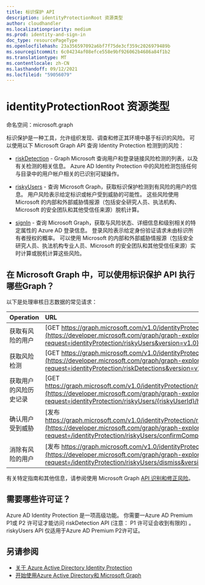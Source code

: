 ```yaml
---
title: 标识保护 API
description: identityProtectionRoot 资源类型
author: cloudhandler
ms.localizationpriority: medium
ms.prod: identity-and-sign-in
doc_type: resourcePageType
ms.openlocfilehash: 23a356597092a6bf7f75de3cf359c2026979489b
ms.sourcegitcommit: 6c04234af08efce558e9bf926062b4686a84f1b2
ms.translationtype: MT
ms.contentlocale: zh-CN
ms.lasthandoff: 09/12/2021
ms.locfileid: "59056079"
---
```

# <a name="identityprotectionroot-resource-type"></a>identityProtectionRoot 资源类型

命名空间：microsoft.graph

标识保护是一种工具，允许组织发现、调查和修正其环境中基于标识的风险。 可以使用以下 Microsoft Graph API 查询 Identity Protection 检测到的风险： 

* [riskDetection](riskdetection.md) - Graph Microsoft 查询用户和登录链接风险检测的列表，以及有关检测的相关信息。 Azure AD Identity Protection 中的风险检测包括任何与目录中的用户帐户相关的已识别可疑操作。

* [riskyUsers](riskyuser.md) - 查询 Microsoft Graph，获取标识保护检测到有风险的用户的信息。 用户风险表示给定标识或帐户受到威胁的可能性。 这些风险使用 Microsoft 的内部和外部威胁情报源（包括安全研究人员、执法机构、Microsoft 的安全团队和其他受信任来源）脱机计算。

* [signIn](signin.md) - 查询 Microsoft Graph，获取与风险状态、详细信息和级别相关的特定属性的 Azure AD 登录信息。 登录风险表示给定身份验证请求未由标识所有者授权的概率。 可以使用 Microsoft 的内部和外部威胁情报源（包括安全研究人员、执法机构专业人员、Microsoft 的安全团队和其他受信任来源）实时计算或脱机计算这些风险。

## <a name="what-can-i-do-with-identity-protection-apis-in-microsoft-graph"></a>在 Microsoft Graph 中，可以使用标识保护 API 执行哪些Graph？

以下是处理审核日志数据的常见请求：

Operation | URL
:----------|:----
获取有风险的用户 | [GET https://graph.microsoft.com/v1.0/identityProtection/riskyUsers](https://developer.microsoft.com/graph/graph-explorer?request=identityProtection/riskyUsers&version=v1.0)
获取风险检测 | [GET https://graph.microsoft.com/v1.0/identityProtection/riskDetections](https://developer.microsoft.com/graph/graph-explorer?request=identityProtection/riskDetections&version=v1.0)
获取用户的风险历史记录 | [GET https://graph.microsoft.com/v1.0/identityProtection/riskyUsers/{riskyUserId}/history](https://developer.microsoft.com/graph/graph-explorer?request=identityProtection/riskyUsers/{riskyUserId}/history&version=v1.0)
确认用户受到威胁 | [发布 https://graph.microsoft.com/v1.0/identityProtection/riskyUsers/confirmCompromised](https://developer.microsoft.com/graph/graph-explorer?request=/identityProtection/riskyUsers/confirmCompromised&version=v1.0)
消除有风险的用户 | [发布 https://graph.microsoft.com/v1.0/identityProtection/riskyUsers/dismiss](https://developer.microsoft.com/graph/graph-explorer?request=/identityProtection/riskyUsers/dismiss&version=v1.0)

有关特定指南和其他信息，请参阅使用 Microsoft Graph [API 识别和修正风险](/graph/tutorial-riskdetection-api)。

## <a name="what-licenses-do-i-need"></a>需要哪些许可证？

Azure AD Identity Protection 是一项高级功能。 你需要一Azure AD Premium P1或 P2 许可证才能访问 riskDetection API (注意： P1 许可证会收到有限的) 。 riskyUsers API 仅适用于Azure AD Premium P2许可证。

## <a name="see-also"></a>另请参阅

* [关于 Azure Active Directory Identity Protection](/azure/active-directory/identity-protection/overview-identity-protection)
* [开始使用Azure Active Directory和 Microsoft Graph](/azure/active-directory/identity-protection/howto-identity-protection-graph-api)
